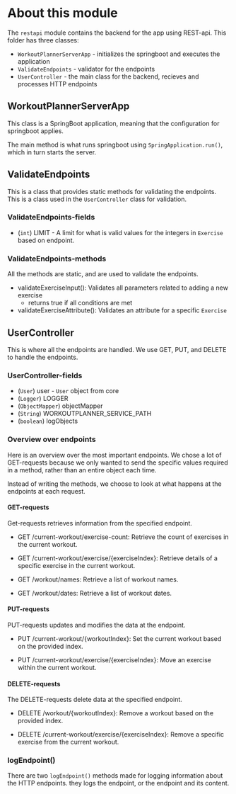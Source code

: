 # About this module

The `restapi` module contains the backend for the app using REST-api. This folder has three classes:

- `WorkoutPlannerServerApp` - initializes the springboot and executes the application
- `ValidateEndpoints` - validator for the endpoints
- `UserController` - the main class for the backend, recieves and processes HTTP endpoints

## WorkoutPlannerServerApp

This class is a SpringBoot application, meaning that the configuration for springboot applies.

The main method is what runs springboot using `SpringApplication.run()`, which in turn starts the server.

## ValidateEndpoints

This is a class that provides static methods for validating the endpoints. This is a class used in the `UserController` class for validation.

### ValidateEndpoints-fields

- (`int`) LIMIT - A limit for what is valid values for the integers in `Exercise` based on endpoint.

### ValidateEndpoints-methods

All the methods are static, and are used to validate the endpoints.

- validateExerciseInput(): Validates all parameters related to adding a new exercise
  - returns true if all conditions are met
- validateExerciseAttribute(): Validates an attribute for a specific `Exercise`

## UserController

This is where all the endpoints are handled. We use GET, PUT, and DELETE to handle the endpoints.

### UserController-fields

- (`User`) user - `User` object from core
- (`Logger`) LOGGER
- (`ObjectMapper`) objectMapper
- (`String`) WORKOUTPLANNER_SERVICE_PATH
- (`boolean`) logObjects

### Overview over endpoints

Here is an overview over the most important endpoints. We chose a lot of GET-requests because we only wanted to send the specific values required in a method, rather than an entire object each time.

Instead of writing the methods, we choose to look at what happens at the endpoints at each request.

#### GET-requests

Get-requests retrieves information from the specified endpoint.

- GET /current-workout/exercise-count: Retrieve the count of exercises in the current workout.

- GET /current-workout/exercise/{exerciseIndex}: Retrieve details of a specific exercise in the current workout.
  
- GET /workout/names: Retrieve a list of workout names.
  
- GET /workout/dates: Retrieve a list of workout dates.

#### PUT-requests

PUT-requests updates and modifies the data at the endpoint.

- PUT /current-workout/{workoutIndex}: Set the current workout based on the provided index.
  
- PUT /current-workout/exercise/{exerciseIndex}: Move an exercise within the current workout.
  
#### DELETE-requests

The DELETE-requests delete data at the specified endpoint.

- DELETE /workout/{workoutIndex}: Remove a workout based on the provided index.
  
- DELETE /current-workout/exercise/{exerciseIndex}: Remove a specific exercise from the current workout.

### logEndpoint()

There are two `logEndpoint()` methods made for logging information about the HTTP endpoints. they logs the endpoint, or the endpoint and its content.
  